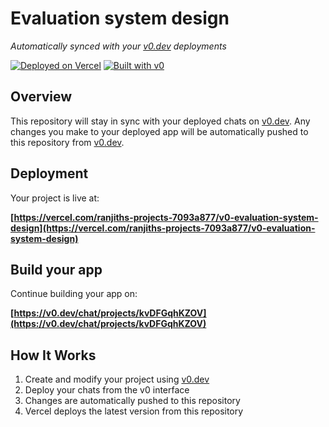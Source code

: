 # Evaluation system design

*Automatically synced with your [v0.dev](https://v0.dev) deployments*

[![Deployed on Vercel](https://img.shields.io/badge/Deployed%20on-Vercel-black?style=for-the-badge&logo=vercel)](https://vercel.com/ranjiths-projects-7093a877/v0-evaluation-system-design)
[![Built with v0](https://img.shields.io/badge/Built%20with-v0.dev-black?style=for-the-badge)](https://v0.dev/chat/projects/kvDFGqhKZOV)

## Overview

This repository will stay in sync with your deployed chats on [v0.dev](https://v0.dev).
Any changes you make to your deployed app will be automatically pushed to this repository from [v0.dev](https://v0.dev).

## Deployment

Your project is live at:

**[https://vercel.com/ranjiths-projects-7093a877/v0-evaluation-system-design](https://vercel.com/ranjiths-projects-7093a877/v0-evaluation-system-design)**

## Build your app

Continue building your app on:

**[https://v0.dev/chat/projects/kvDFGqhKZOV](https://v0.dev/chat/projects/kvDFGqhKZOV)**

## How It Works

1. Create and modify your project using [v0.dev](https://v0.dev)
2. Deploy your chats from the v0 interface
3. Changes are automatically pushed to this repository
4. Vercel deploys the latest version from this repository